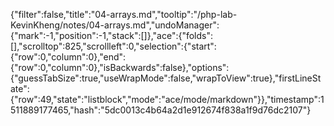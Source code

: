 {"filter":false,"title":"04-arrays.md","tooltip":"/php-lab-KevinKheng/notes/04-arrays.md","undoManager":{"mark":-1,"position":-1,"stack":[]},"ace":{"folds":[],"scrolltop":825,"scrollleft":0,"selection":{"start":{"row":0,"column":0},"end":{"row":0,"column":0},"isBackwards":false},"options":{"guessTabSize":true,"useWrapMode":false,"wrapToView":true},"firstLineState":{"row":49,"state":"listblock","mode":"ace/mode/markdown"}},"timestamp":1511889177465,"hash":"5dc0013c4b64a2d1e912674f838a1f9d76dc2107"}